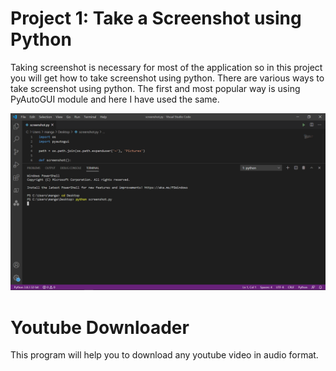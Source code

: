 
# Project 1: Take a Screenshot using Python

Taking screenshot is necessary for most of the application so in this project you will get how to take screenshot using python.
There are various ways to take screenshot using python. The first and most popular way is using PyAutoGUI module and here I have used the same.

![random name](/Images/screenshot_new.png)


# Youtube Downloader

This program will help you to download any youtube video in audio format.


